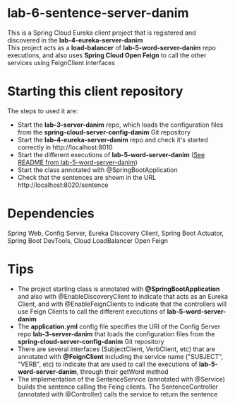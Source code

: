 # lab-6-sentence-server-danim

This is a Spring Cloud Eureka client project that is registered and discovered in the **lab-4-eureka-server-danim**<br>
This project acts as a **load-balancer** of **lab-5-word-server-danim** repo executions, and also uses **Spring Cloud Open Feign** to call the other services using FeignClient interfaces

# Starting this client repository

The steps to used it are:
- Start the **lab-3-server-danim** repo, which loads the configuration files from the **spring-cloud-server-config-danim** Git repository
- Start the **lab-4-eureka-server-danim** repo and check it's started correctly in http://localhost:8010
- Start the different executions of **lab-5-word-server-danim** ([See README from lab-5-word-server-danim](https://github.com/dlmogft/lab-5-word-server-danim/blob/main/README.md))
- Start the class annotated with @SpringBootApplication
- Check that the sentences are shown in the URL http://localhost:8020/sentence

# Dependencies

Spring Web, Config Server, Eureka Discovery Client, Spring Boot Actuator, Spring Boot DevTools, Cloud LoadBalancer Open Feign

# Tips

- The project starting class is annotated with **@SpringBootApplication** and also with @EnableDiscoveryClient to indicate that acts as an Eureka Client, and with @EnableFeignClients to indicate that the controllers will use Feign Clients to call the different executions of **lab-5-word-server-danim**
- The **application.yml** config file specifies the URI of the Config Server repo **lab-3-server-danim** that loads the configuration files from the **spring-cloud-server-config-danim** Git repository
- There are several interfaces (SubjectClient, VerbClient, etc) that are annotated with **@FeignClient** including the service name ("SUBJECT", "VERB", etc) to indicate that are used to call the executions of **lab-5-word-server-danim**, through their getWord method
- The implementation of the SentenceService (annotated with @Service) builds the sentence calling the Feing clients. The SentenceController (annotated with @Controller) calls the service to return the sentence
